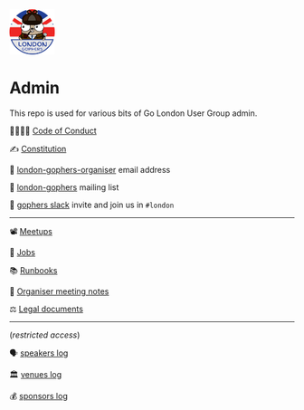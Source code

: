 <img src="assets/GLUG-logo.jpeg" alt="drawing" width="80"/>

# Admin

This repo is used for various bits of Go London User Group admin.

👨‍👩‍👧‍👦  [Code of Conduct](https://golang.org/conduct)

✍️  [Constitution](legal/constitution.md)

📧 [london-gophers-organiser](glug-organisers@googlegroups.com) email address

📧 [london-gophers](https://groups.google.com/forum/#!forum/london-gophers) mailing list

💬 [gophers slack](https://invite.slack.golangbridge.org/) invite and join us in `#london`

***

📽 [Meetups](meetups/)

💼 [Jobs](runbooks/jobs/README.md)

📚 [Runbooks](runbooks/)

🤝 [Organiser meeting notes](meeting_notes/)

⚖️ [Legal documents](legal/)

***

(_restricted access_)

🗣 [speakers log](https://drive.google.com/drive/folders/1jlmSd8FVn7qpR9LnWE8a2BHb1P430MmS)

🏛 [venues log](https://drive.google.com/drive/u/0/folders/1ldb7vSPaAfRGiaCcoErBAFSsIFuajSSd)

💰 [sponsors log](https://drive.google.com/drive/u/0/folders/1eWlENfQZFbrmYrfuKtGjd3csOUnkqWCV)
